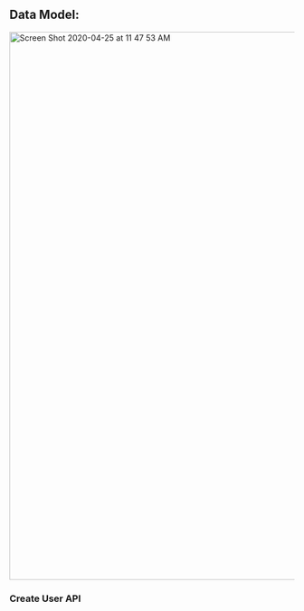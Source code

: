 ## Data Model:
<img width="970" alt="Screen Shot 2020-04-25 at 11 47 53 AM" src="https://user-images.githubusercontent.com/24259854/80284149-a7912d00-86ea-11ea-9c66-fcc602ecfffb.png">


### Create User API

### 
